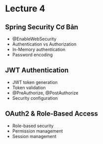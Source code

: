 # Lecture 4
## Spring Security Cơ Bản
- @EnableWebSecurity
- Authentication vs Authorization
- In-Memory authentication
- Password encoding
## JWT Authentication
- JWT token generation
- Token validation
- @PreAuthorize, @PostAuthorize
- Security configuration
## OAuth2 & Role-Based Access
- Role-based security
- Permission management
- Session management

